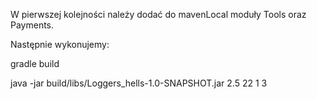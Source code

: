 W pierwszej kolejności należy dodać do mavenLocal moduły Tools oraz Payments.

Następnie wykonujemy:

gradle build

java -jar build/libs/Loggers_hells-1.0-SNAPSHOT.jar 2.5 22 1 3
